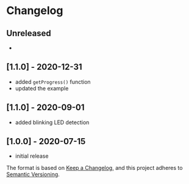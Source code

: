 # Changelog

## Unreleased
-

## [1.1.0] - 2020-12-31
- added ```getProgress()``` function
- updated the example

## [1.1.0] - 2020-09-01
- added blinking LED detection

## [1.0.0] - 2020-07-15
- initial release

The format is based on [Keep a Changelog](https://keepachangelog.com/en/1.0.0/),
and this project adheres to [Semantic Versioning](https://semver.org/spec/v2.0.0.html).